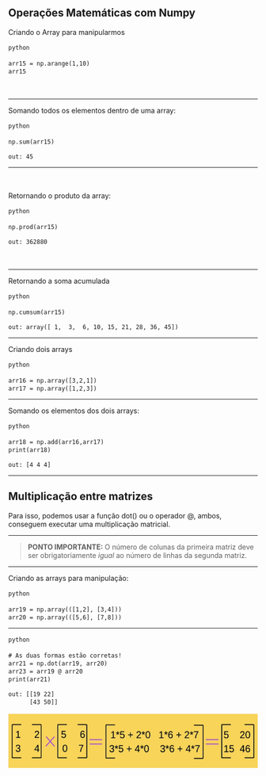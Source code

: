 

## Operações Matemáticas com Numpy

Criando o Array para manipularmos
```
python

arr15 = np.arange(1,10)
arr15
```

ㅤ
***


Somando todos os elementos dentro de uma array:
```
python

np.sum(arr15)
```
```
out: 45
```

***

ㅤ

Retornando o produto da array:
```
python

np.prod(arr15)
```
```
out: 362880
```

ㅤ
***


Retornando a soma acumulada
```
python

np.cumsum(arr15)
```
```
out: array([ 1,  3,  6, 10, 15, 21, 28, 36, 45])
```

***


Criando dois arrays
```
python

arr16 = np.array([3,2,1])
arr17 = np.array([1,2,3])
```
***

Somando os elementos dos dois arrays:
```
python

arr18 = np.add(arr16,arr17)
print(arr18)
```
```
out: [4 4 4]
```

***



## Multiplicação entre matrizes

Para isso, podemos usar a função dot() ou o operador @, ambos, conseguem executar uma multiplicação matricial.

***

>__PONTO IMPORTANTE:__ O número de colunas da primeira matriz deve ser obrigatoriamente *igual* ao número de linhas da segunda matriz.
***

Criando as arrays para manipulação:
```
python

arr19 = np.array(([1,2], [3,4]))
arr20 = np.array(([5,6], [7,8]))
```
***

```
python

# As duas formas estão corretas!
arr21 = np.dot(arr19, arr20)
arr23 = arr19 @ arr20
print(arr21)
```
```
out: [[19 22]
      [43 50]]
```
<img src="../assets/multiplicacao_matrizes.png" alt="imagem_numpy_grafico_dispersao" style='width: 700px;'>
